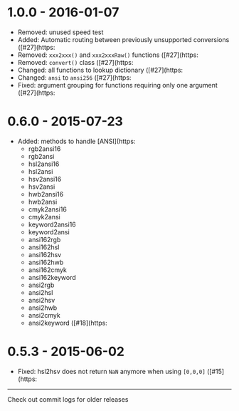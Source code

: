 # 1.0.0 - 2016-01-07

- Removed: unused speed test
- Added: Automatic routing between previously unsupported conversions
([#27](https:
- Removed: `xxx2xxx()` and `xxx2xxxRaw()` functions
([#27](https:
- Removed: `convert()` class
([#27](https:
- Changed: all functions to lookup dictionary
([#27](https:
- Changed: `ansi` to `ansi256`
([#27](https:
- Fixed: argument grouping for functions requiring only one argument
([#27](https:

# 0.6.0 - 2015-07-23

- Added: methods to handle
[ANSI](https:
  - rgb2ansi16
  - rgb2ansi
  - hsl2ansi16
  - hsl2ansi
  - hsv2ansi16
  - hsv2ansi
  - hwb2ansi16
  - hwb2ansi
  - cmyk2ansi16
  - cmyk2ansi
  - keyword2ansi16
  - keyword2ansi
  - ansi162rgb
  - ansi162hsl
  - ansi162hsv
  - ansi162hwb
  - ansi162cmyk
  - ansi162keyword
  - ansi2rgb
  - ansi2hsl
  - ansi2hsv
  - ansi2hwb
  - ansi2cmyk
  - ansi2keyword
([#18](https:

# 0.5.3 - 2015-06-02

- Fixed: hsl2hsv does not return `NaN` anymore when using `[0,0,0]`
([#15](https:

---

Check out commit logs for older releases
